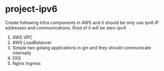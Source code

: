 # project-ipv6
Create following Infra components in AWS and it should be only use ipv6 IP addresses and communications. Kind of it will be zero-ipv4

1. AWS VPC
2. AWS LoadBalancer
3. Simple two golang applications in gin and they should communicate internally
4. EKS
5. Nginx Ingress
